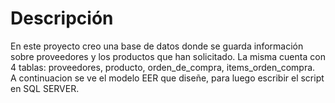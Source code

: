 # Descripción
En este proyecto creo una base de datos donde se guarda información sobre proveedores y los productos que han solicitado. La misma
cuenta con 4 tablas: proveedores, producto, orden_de_compra, items_orden_compra. <br>
A continuacion se ve el modelo EER que diseñe, para luego escribir el script en SQL SERVER.
